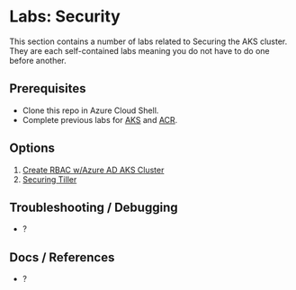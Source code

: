 # Labs: Security

This section contains a number of labs related to Securing the AKS cluster. They are each self-contained labs meaning you do not have to do one before another.

## Prerequisites

* Clone this repo in Azure Cloud Shell.
* Complete previous labs for [AKS](../create-aks-cluster/README.md) and [ACR](../build-application/README.md).

## Options

1. [Create RBAC w/Azure AD AKS Cluster](create-rbacwithazuread-cluster/README.md)
2. [Securing Tiller](secure-tiller/README.md)

## Troubleshooting / Debugging

* ?

## Docs / References

* ?